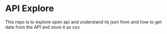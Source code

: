 # API Explore
This repo is to explore open api and understand its json from and how to get data from the API and store it as csv.
